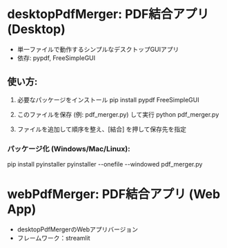 # desktopPdfMerger: PDF結合アプリ (Desktop)
- 単一ファイルで動作するシンプルなデスクトップGUIアプリ
- 依存: pypdf, FreeSimpleGUI

## 使い方:
1) 必要なパッケージをインストール
   pip install pypdf FreeSimpleGUI

2) このファイルを保存 (例: pdf_merger.py) して実行
   python pdf_merger.py

3) ファイルを追加して順序を整え、[結合] を押して保存先を指定

### パッケージ化 (Windows/Mac/Linux):
  pip install pyinstaller
  pyinstaller --onefile --windowed pdf_merger.py


# webPdfMerger: PDF結合アプリ (Web App)
- desktopPdfMergerのWebアプリバージョン
- フレームワーク：streamlit

